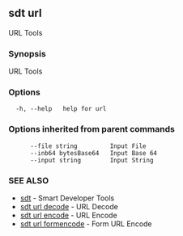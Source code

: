 ## sdt url

URL Tools

### Synopsis

URL Tools

### Options

```
  -h, --help   help for url
```

### Options inherited from parent commands

```
      --file string         Input File
      --inb64 bytesBase64   Input Base 64
      --input string        Input String
```

### SEE ALSO

* [sdt](sdt.md)	 - Smart Developer Tools
* [sdt url decode](sdt_url_decode.md)	 - URL Decode
* [sdt url encode](sdt_url_encode.md)	 - URL Encode
* [sdt url formencode](sdt_url_formencode.md)	 - Form URL Encode

